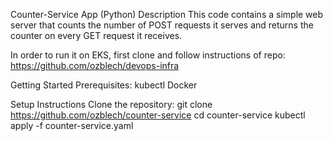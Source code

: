 Counter-Service App (Python)
Description
This code contains a simple web server that counts the number of POST requests it serves and returns the counter on every GET request it receives.

In order to run it on EKS, first clone and follow instructions of repo: https://github.com/ozblech/devops-infra

Getting Started
Prerequisites:
kubectl
Docker


Setup Instructions
Clone the repository:
git clone https://github.com/ozblech/counter-service
cd counter-service
kubectl apply -f counter-service.yaml




